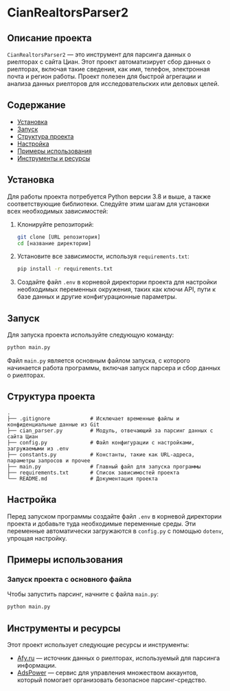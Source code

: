 # CianRealtorsParser2

## Описание проекта

`CianRealtorsParser2` — это инструмент для парсинга данных о риелторах с сайта Циан. Этот проект автоматизирует сбор данных о риелторах, включая такие сведения, как имя, телефон, электронная почта и регион работы. Проект полезен для быстрой агрегации и анализа данных риелторов для исследовательских или деловых целей.

## Содержание

- [Установка](#установка)
- [Запуск](#запуск)
- [Структура проекта](#структура-проекта)
- [Настройка](#настройка)
- [Примеры использования](#примеры-использования)
- [Инструменты и ресурсы](#инструменты-и-ресурсы)

## Установка

Для работы проекта потребуется Python версии 3.8 и выше, а также соответствующие библиотеки. Следуйте этим шагам для установки всех необходимых зависимостей:

1. Клонируйте репозиторий:
   ```bash
   git clone [URL репозитория]
   cd [название директории]
   ```

2. Установите все зависимости, используя `requirements.txt`:
   ```bash
   pip install -r requirements.txt
   ```

3. Создайте файл `.env` в корневой директории проекта для настройки необходимых переменных окружения, таких как ключи API, пути к базе данных и другие конфигурационные параметры.

## Запуск

Для запуска проекта используйте следующую команду:
```bash
python main.py
```
Файл `main.py` является основным файлом запуска, с которого начинается работа программы, включая запуск парсера и сбор данных о риелторах.

## Структура проекта

```
.
├── .gitignore             # Исключает временные файлы и конфиденциальные данные из Git
├── cian_parser.py         # Модуль, отвечающий за парсинг данных с сайта Циан
├── config.py              # Файл конфигурации с настройками, загружаемыми из .env
├── constants.py           # Константы, такие как URL-адреса, параметры запросов и прочее
├── main.py                # Главный файл для запуска программы
├── requirements.txt       # Список зависимостей проекта
└── README.md              # Документация проекта
```

## Настройка

Перед запуском программы создайте файл `.env` в корневой директории проекта и добавьте туда необходимые переменные среды. Эти переменные автоматически загружаются в `config.py` с помощью `dotenv`, упрощая настройку.

## Примеры использования

### Запуск проекта с основного файла

Чтобы запустить парсинг, начните с файла `main.py`:
```bash
python main.py
```

## Инструменты и ресурсы

Этот проект использует следующие ресурсы и инструменты:

- [Afy.ru](https://afy.ru) — источник данных о риелторах, используемый для парсинга информации.
- [AdsPower](https://www.adspower.com) — сервис для управления множеством аккаунтов, который помогает организовать безопасное парсинг-средство.
